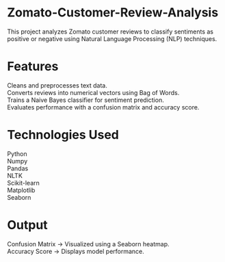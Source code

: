 # Zomato-Customer-Review-Analysis
This project analyzes Zomato customer reviews to classify sentiments as positive or negative using Natural Language Processing (NLP) techniques.

# Features
Cleans and preprocesses text data.<br>
Converts reviews into numerical vectors using Bag of Words.<br>
Trains a Naive Bayes classifier for sentiment prediction.<br>
Evaluates performance with a confusion matrix and accuracy score.<br>

# Technologies Used
Python<br>
Numpy<br>
Pandas<br>
NLTK<br>
Scikit-learn<br>
Matplotlib<br>
Seaborn

# Output
Confusion Matrix -> Visualized using a Seaborn heatmap.<br>
Accuracy Score -> Displays model performance.
